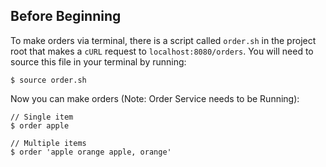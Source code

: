 
## Before Beginning
To make orders via terminal, there is a script called `order.sh` in the project root that makes a `cURL` request to 
`localhost:8080/orders`. You will need to source this file in your terminal by running:
```
$ source order.sh
```

Now you can make orders (Note: Order Service needs to be Running):
```
// Single item
$ order apple

// Multiple items
$ order 'apple orange apple, orange'
```